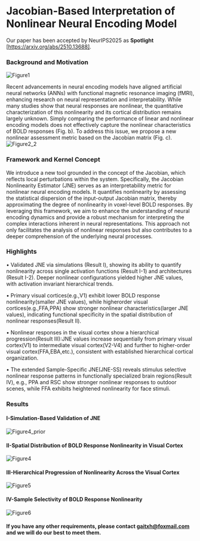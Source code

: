 # Jacobian-Based Interpretation of Nonlinear Neural Encoding Model

Our paper has been accepted by NeurIPS2025 as **Spotlight** [https://arxiv.org/abs/2510.13688].

### Background and Motivation
![Figure1](https://github.com/user-attachments/assets/041b88f9-0e46-4733-9c8d-269679f1ce70)

Recent advancements in neural encoding models have aligned artificial neural networks (ANNs) with functional magnetic resonance imaging (fMRI), enhancing research on neural representation and interpretability. While many studies show that neural responses are nonlinear, the quantitative characterization of this nonlinearity and its cortical distribution remains largely unknown. Simply comparing the performance of linear and nonlinear encoding models does not effectively capture the nonlinear characteristics of BOLD responses (Fig. b). To address this issue, we propose a new nonlinear assessment metric based on the Jacobian matrix (Fig. c).
![Figure2_2](https://github.com/user-attachments/assets/af1f024a-6552-4692-9400-5965662ef05c)


### Framework and Kernel Concept

We introduce a new tool grounded in the concept of the Jacobian, which reflects local perturbations within the system. Specifically, the Jacobian Nonlinearity Estimator (JNE) serves as an interpretability metric for nonlinear neural encoding models. It quantifies nonlinearity by assessing the statistical dispersion of the input-output Jacobian matrix, thereby approximating the degree of nonlinearity in voxel-level BOLD responses. By leveraging this framework, we aim to enhance the understanding of neural encoding dynamics and provide a robust mechanism for interpreting the complex interactions inherent in neural representations. This approach not only facilitates the analysis of nonlinear responses but also contributes to a deeper comprehension of the underlying neural processes.

### Highlights

• Validated JNE via simulations (Result Ⅰ), showing its ability to quantify nonlinearity across single activation functions (Result Ⅰ-1) and architectures (Result Ⅰ-2). Deeper nonlinear configurations yielded higher JNE values, with activation invariant hierarchical trends.

• Primary visual cortices(e.g.,V1) exhibit lower BOLD response nonlinearity(smaller JNE values), while higherorder visual cortices(e.g.,FFA,PPA) show stronger nonlinear characteristics(larger JNE values), indicating functional specificity in the spatial distribution of nonlinear responses(Result Ⅱ).

• Nonlinear responses in the visual cortex show a hierarchical progression(Result Ⅲ):JNE values increase sequentially from primary visual cortex(V1) to intermediate visual cortex(V2-V4) and further to higher-order visual cortex(FFA,EBA,etc.), consistent with established hierarchical cortical organization.

• The extended Sample-Specific JNE(JNE-SS) reveals stimulus selective nonlinear response patterns in functionally specialized brain regions(Result Ⅳ), e.g., PPA and RSC show stronger nonlinear responses to outdoor scenes, while FFA exhibits heightened nonlinearity for face stimuli.

### Results
#### I-Simulation-Based Validation of JNE
![Figure4_prior](https://github.com/user-attachments/assets/b0b148e7-adac-49fb-b551-1aa884a5b86e)

#### II-Spatial Distribution of BOLD Response Nonlinearity in Visual Cortex
![Figure4](https://github.com/user-attachments/assets/48cd457b-fcb5-450e-ac3b-0aca444e92e4)

#### III-Hierarchical Progression of Nonlinearity Across the Visual Cortex
![Figure5](https://github.com/user-attachments/assets/6f343da8-13a4-45ab-bfae-2d9049023dca)

#### IV-Sample Selectivity of BOLD Response Nonlinearity
![Figure6](https://github.com/user-attachments/assets/7465b950-b75b-4263-b716-cd0ebb80bc27)

#### If you have any other requirements, please contact gaitxh@foxmail.com and we will do our best to meet them.
